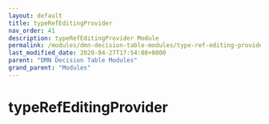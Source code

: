 ```yaml
---
layout: default
title: typeRefEditingProvider 
nav_order: 41
description: typeRefEditingProvider Module
permalink: /modules/dmn-decision-table-modules/type-ref-editing-provider
last_modified_date: 2020-04-27T17:54:08+0000
parent: "DMN Decision Table Modules"
grand_parent: "Modules"
---
```


# typeRefEditingProvider